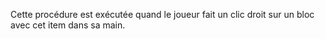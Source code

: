 Cette procédure est exécutée quand le joueur fait un clic droit sur un bloc avec cet item dans sa main.